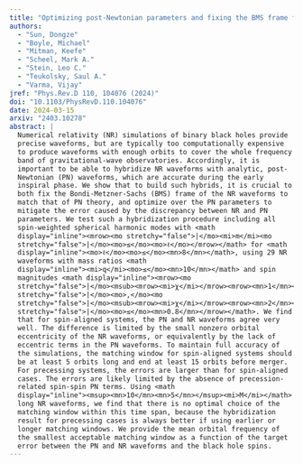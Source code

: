 ```yaml
---
title: "Optimizing post-Newtonian parameters and fixing the BMS frame for numerical-relativity waveform hybridizations"
authors:
  - "Sun, Dongze"
  - "Boyle, Michael"
  - "Mitman, Keefe"
  - "Scheel, Mark A."
  - "Stein, Leo C."
  - "Teukolsky, Saul A."
  - "Varma, Vijay"
jref: "Phys.Rev.D 110, 104076 (2024)"
doi: "10.1103/PhysRevD.110.104076"
date: 2024-03-15
arxiv: "2403.10278"
abstract: |
  Numerical relativity (NR) simulations of binary black holes provide
  precise waveforms, but are typically too computationally expensive
  to produce waveforms with enough orbits to cover the whole frequency
  band of gravitational-wave observatories. Accordingly, it is
  important to be able to hybridize NR waveforms with analytic, post-
  Newtonian (PN) waveforms, which are accurate during the early
  inspiral phase. We show that to build such hybrids, it is crucial to
  both fix the Bondi-Metzner-Sachs (BMS) frame of the NR waveforms to
  match that of PN theory, and optimize over the PN parameters to
  mitigate the error caused by the discrepancy between NR and PN
  parameters. We test such a hybridization procedure including all
  spin-weighted spherical harmonic modes with <math
  display="inline"><mrow><mo stretchy="false">|</mo><mi>m</mi><mo
  stretchy="false">|</mo><mo>≤</mo><mo>ℓ</mo></mrow></math> for <math
  display="inline"><mo>ℓ</mo><mo>≤</mo><mn>8</mn></math>, using 29 NR
  waveforms with mass ratios <math
  display="inline"><mi>q</mi><mo>≤</mo><mn>10</mn></math> and spin
  magnitudes <math display="inline"><mrow><mo
  stretchy="false">|</mo><msub><mrow><mi>χ</mi></mrow><mrow><mn>1</mn></mrow></msub><mo
  stretchy="false">|</mo><mo>,</mo><mo
  stretchy="false">|</mo><msub><mrow><mi>χ</mi></mrow><mrow><mn>2</mn></mrow></msub><mo
  stretchy="false">|</mo><mo>≤</mo><mn>0.8</mn></mrow></math>. We find
  that for spin-aligned systems, the PN and NR waveforms agree very
  well. The difference is limited by the small nonzero orbital
  eccentricity of the NR waveforms, or equivalently by the lack of
  eccentric terms in the PN waveforms. To maintain full accuracy of
  the simulations, the matching window for spin-aligned systems should
  be at least 5 orbits long and end at least 15 orbits before merger.
  For precessing systems, the errors are larger than for spin-aligned
  cases. The errors are likely limited by the absence of precession-
  related spin-spin PN terms. Using <math
  display="inline"><msup><mn>10</mn><mn>5</mn></msup><mi>M</mi></math>
  long NR waveforms, we find that there is no optimal choice of the
  matching window within this time span, because the hybridization
  result for precessing cases is always better if using earlier or
  longer matching windows. We provide the mean orbital frequency of
  the smallest acceptable matching window as a function of the target
  error between the PN and NR waveforms and the black hole spins.
---
```

